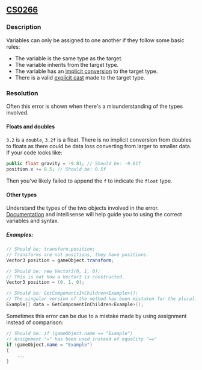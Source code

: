 ## [CS0266](https://docs.microsoft.com/en-us/dotnet/csharp/language-reference/compiler-messages/cs0266)
### Description
Variables can only be assigned to one another if they follow some basic rules:
- The variable is the same type as the target.
- The variable inherits from the target type.
- The variable has an [implicit conversion](https://docs.microsoft.com/en-us/dotnet/csharp/programming-guide/types/casting-and-type-conversions#implicit-conversions) to the target type.
- There is a valid [explicit cast](https://docs.microsoft.com/en-us/dotnet/csharp/programming-guide/types/casting-and-type-conversions#explicit-conversions) made to the target type.

### Resolution
Often this error is shown when there's a misunderstanding of the types involved.

#### Floats and doubles
`3.2` is a `double`, `3.2f` is a float. There is no implicit conversion from doubles to floats as there could be data loss converting from larger to smaller data.  
If your code looks like:  
```csharp
public float gravity = -9.81; // Should be: -9.81f
position.x += 0.5; // Should be: 0.5f
```  
Then you've likely failed to append the `f` to indicate the `float` type.

#### Other types
Understand the types of the two objects involved in the error. [Documentation](https://docs.unity3d.com/ScriptReference/) and intellisense will help guide you to using the correct variables and syntax.  
##### Examples:
```csharp
// Should be: transform.position;
// Transforms are not positions, they have positions.
Vector3 position = gameObject.transform;
```

```csharp
// Should be: new Vector3(0, 1, 0);
// This is not how a Vector3 is constructed.
Vector3 position = (0, 1, 0);
```

```csharp
// Should be: GetComponentsInChildren<Example>();
// The singular version of the method has been mistaken for the plural.
Example[] data = GetComponentInChildren<Example>();
```

Sometimes this error can be due to a mistake made by using assignment instead of comparison:
```csharp
// Should be: if (gameObject.name == "Example")
// Assignment "=" has been used instead of equality "=="
if (gameObject.name = "Example")
{
    ...
}
```